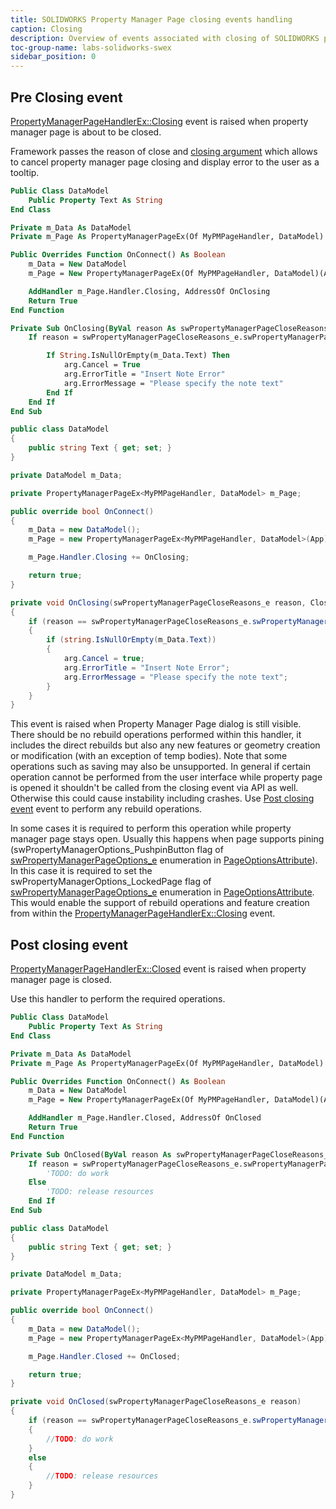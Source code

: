 ```yaml
---
title: SOLIDWORKS Property Manager Page closing events handling
caption: Closing
description: Overview of events associated with closing of SOLIDWORKS property manager page handled in SwEx.PMPage framework
toc-group-name: labs-solidworks-swex
sidebar_position: 0
---
```

## Pre Closing event
[PropertyManagerPageHandlerEx::Closing](https://docs.codestack.net/swex/pmpage/html/E_CodeStack_SwEx_PMPage_PropertyManagerPageHandlerEx_Closing.htm) event is raised when property manager page is about to be closed.

Framework passes the reason of close and [closing argument](https://docs.codestack.net/swex/pmpage/html/T_CodeStack_SwEx_PMPage_Base_ClosingArg.htm) which allows to cancel property manager page closing and display error to the user as a tooltip.

~~~vb
Public Class DataModel
    Public Property Text As String
End Class

Private m_Data As DataModel
Private m_Page As PropertyManagerPageEx(Of MyPMPageHandler, DataModel)

Public Overrides Function OnConnect() As Boolean
    m_Data = New DataModel
    m_Page = New PropertyManagerPageEx(Of MyPMPageHandler, DataModel)(App)

    AddHandler m_Page.Handler.Closing, AddressOf OnClosing
    Return True
End Function

Private Sub OnClosing(ByVal reason As swPropertyManagerPageCloseReasons_e, ByVal arg As ClosingArg)
    If reason = swPropertyManagerPageCloseReasons_e.swPropertyManagerPageClose_Okay Then

        If String.IsNullOrEmpty(m_Data.Text) Then
            arg.Cancel = True
            arg.ErrorTitle = "Insert Note Error"
            arg.ErrorMessage = "Please specify the note text"
        End If
    End If
End Sub
~~~

~~~cs
public class DataModel
{
    public string Text { get; set; }
}

private DataModel m_Data;

private PropertyManagerPageEx<MyPMPageHandler, DataModel> m_Page;

public override bool OnConnect()
{
    m_Data = new DataModel();
    m_Page = new PropertyManagerPageEx<MyPMPageHandler, DataModel>(App);

    m_Page.Handler.Closing += OnClosing;

    return true;
}

private void OnClosing(swPropertyManagerPageCloseReasons_e reason, ClosingArg arg)
{
    if (reason == swPropertyManagerPageCloseReasons_e.swPropertyManagerPageClose_Okay)
    {
        if (string.IsNullOrEmpty(m_Data.Text))
        {
            arg.Cancel = true;
            arg.ErrorTitle = "Insert Note Error";
            arg.ErrorMessage = "Please specify the note text";
        }
    }
}
~~~



This event is raised when Property Manager Page dialog is still visible. There should be no rebuild operations performed within this handler, it includes the direct rebuilds but also any new features or geometry creation or modification (with an exception of temp bodies). Note that some operations such as saving may also be unsupported. In general if certain operation cannot be performed from the user interface while property page is opened it shouldn't be called from the closing event via API as well. Otherwise this could cause instability including crashes. Use [Post closing event](#post-closing-event) event to perform any rebuild operations.

In some cases it is required to perform this operation while property manager page stays open. Usually this happens when page supports pining (swPropertyManagerOptions_PushpinButton flag of [swPropertyManagerPageOptions_e](https://help.solidworks.com/2016/english/api/swconst/SOLIDWORKS.Interop.swconst~SOLIDWORKS.Interop.swconst.swPropertyManagerPageOptions_e.html) enumeration in [PageOptionsAttribute](https://docs.codestack.net/swex/pmpage/html/T_CodeStack_SwEx_PMPage_Attributes_PageOptionsAttribute.htm)). In this case it is required to set the swPropertyManagerOptions_LockedPage flag of [swPropertyManagerPageOptions_e](https://help.solidworks.com/2016/english/api/swconst/SOLIDWORKS.Interop.swconst~SOLIDWORKS.Interop.swconst.swPropertyManagerPageOptions_e.html) enumeration in [PageOptionsAttribute](https://docs.codestack.net/swex/pmpage/html/T_CodeStack_SwEx_PMPage_Attributes_PageOptionsAttribute.htm). This would enable the support of rebuild operations and feature creation from within the [PropertyManagerPageHandlerEx::Closing](https://docs.codestack.net/swex/pmpage/html/E_CodeStack_SwEx_PMPage_PropertyManagerPageHandlerEx_Closing.htm) event.

## Post closing event

[PropertyManagerPageHandlerEx::Closed](https://docs.codestack.net/swex/pmpage/html/E_CodeStack_SwEx_PMPage_PropertyManagerPageHandlerEx_Closed.htm) event is raised when property manager page is closed.

Use this handler to perform the required operations.

~~~vb
Public Class DataModel
    Public Property Text As String
End Class

Private m_Data As DataModel
Private m_Page As PropertyManagerPageEx(Of MyPMPageHandler, DataModel)

Public Overrides Function OnConnect() As Boolean
    m_Data = New DataModel
    m_Page = New PropertyManagerPageEx(Of MyPMPageHandler, DataModel)(App)

    AddHandler m_Page.Handler.Closed, AddressOf OnClosed
    Return True
End Function

Private Sub OnClosed(ByVal reason As swPropertyManagerPageCloseReasons_e)
    If reason = swPropertyManagerPageCloseReasons_e.swPropertyManagerPageClose_Okay Then
        'TODO: do work
    Else
        'TODO: release resources
    End If
End Sub
~~~

~~~cs
public class DataModel
{
    public string Text { get; set; }
}

private DataModel m_Data;

private PropertyManagerPageEx<MyPMPageHandler, DataModel> m_Page;

public override bool OnConnect()
{
    m_Data = new DataModel();
    m_Page = new PropertyManagerPageEx<MyPMPageHandler, DataModel>(App);

    m_Page.Handler.Closed += OnClosed;

    return true;
}

private void OnClosed(swPropertyManagerPageCloseReasons_e reason)
{
    if (reason == swPropertyManagerPageCloseReasons_e.swPropertyManagerPageClose_Okay)
    {
        //TODO: do work
    }
    else
    {
        //TODO: release resources
    }
}
~~~
